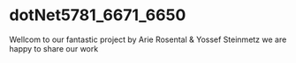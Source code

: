 # dotNet5781_6671_6650

Wellcom to our fantastic project 
by Arie Rosental & Yossef Steinmetz 
we are happy to share our work 
